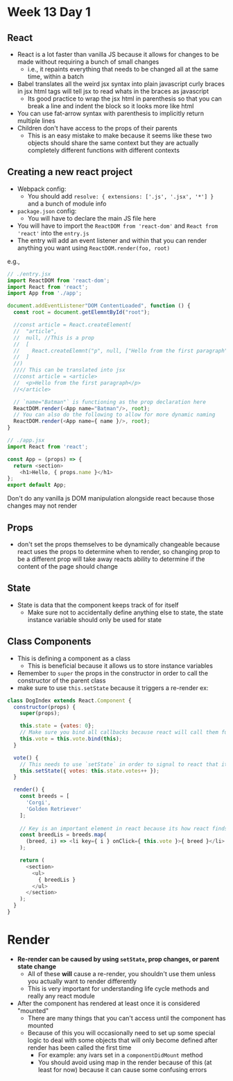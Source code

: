 # Week 13 Day 1
## React
- React is a lot faster than vanilla JS because it allows for changes to be made without requiring a bunch of small changes
  - i.e., it repaints everything that needs to be changed all at the same time, within a batch
- Babel translates all the weird jsx syntax into plain javascript curly braces in jsx html tags will tell jsx to read whats in the braces as javascript
  - Its good practice to wrap the jsx html in parenthesis so that you can break a line and indent the block so it looks more like html
- You can use fat-arrow syntax with parenthesis to implicitly return multiple lines
- Children don't have access to the props of their parents
  - This is an easy mistake to make because it seems like these two objects should share the same context but they are actually completely different functions with different contexts

## Creating a new react project
- Webpack config: 
  - You should add `resolve: { extensions: ['.js', '.jsx', '*'] }` and a bunch of module info
- `package.json` config:
  - You will have to declare the main JS file here
- You will have to import the `ReactDOM from 'react-dom'` and `React from 'react'` into the `entry.js`
- The entry will add an event listener and within that you can render anything you want using `ReactDOM.render(foo, root)`
 
e.g., 
```javascript
// ./entry.jsx
import ReactDOM from 'react-dom';
import React from 'react';
import App from './app';

document.addEventListener"DOM ContentLoaded", function () {
  const root = document.getElemntById("root");

  //const article = React.createElement(
  //  "article",
  //  null, //This is a prop
  //  [
  //    React.createElemnt("p", null, ["Hello from the first paragraph"])
  //  ]
  //)
  //// This can be translated into jsx
  //const article = <article>
  //  <p>Hello from the first paragraph</p>
  //</article>

  // `name="Batman"` is functioning as the prop declaration here
  ReactDOM.render(<App name="Batman"/>, root);
  // You can also do the following to allow for more dynamic naming
  ReactDOM.render(<App name={ name }/>, root);
}

// ./app.jsx
import React from 'react';

const App = (props) => {
  return <section>
    <h1>Hello, { props.name }</h1>
};
export default App;
```
Don't do any vanilla js DOM manipulation alongside react because those changes may not render
## Props
- don't set the props themselves to be dynamically changeable because react uses the props to determine when to render, so changing prop to be a different prop will take away reacts ability to determine if the content of the page should change
## State
- State is data that the component keeps track of for itself
  - Make sure not to accidentally define anything else to state, the state instance variable should only be used for state
## Class Components
- This is defining a component as a class
  - This is beneficial because it allows us to store instance variables
- Remember to `super` the props in the constructor in order to call the constructor of the parent class
- make sure to use `this.setState` because it triggers a re-render
ex:
```javascript
class DogIndex extends React.Component {
  constructor(props) {
    super(props);

	this.state = {vates: 0};
	// Make sure you bind all callbacks because react will call them function style
	this.vote = this.vote.bind(this);
  }

  vote() {
    // This needs to use `setState` in order to signal to react that it needs to re-render
	this.setState({ votes: this.state.votes++ });
  }

  render() {
    const breeds = [
	  'Corgi',
	  'Golden Retriever'
	];
    
	// Key is an important element in react because its how react finds elements that have the same attributes, this should always be used when using map and can be set to the index
	const breedLis = breeds.map(
	  (breed, i) => <li key={ i } onClick={ this.vote }>{ breed }</li>
	);

	return (
	  <section>
	    <ul>
		  { breedLis }
		</ul>
	  </section>
	);
  }
}
```
# Render
- **Re-render can be caused by using `setState`, prop changes, or parent state change**
  - All of these **will** cause a re-render, you shouldn't use them unless you actually want to render differently
  - This is very important for understanding life cycle methods and really any react module
- After the component has rendered at least once it is considered "mounted"
  - There are many things that you can't access until the component has mounted
  - Because of this you will occasionally need to set up some special logic to deal with some objects that will only become defined after render has been called the first time
	- For example: any ivars set in a `componentDidMount` method
	- You should avoid using map in the render because of this (at least for now) because it can cause some confusing errors
